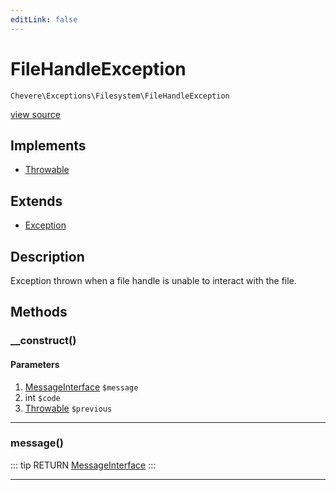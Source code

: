 ```yaml
---
editLink: false
---
```


# FileHandleException

`Chevere\Exceptions\Filesystem\FileHandleException`

[view source](https://github.com/chevere/chevere/blob/master/exceptions/Filesystem/FileHandleException.php)

## Implements

- [Throwable](https://www.php.net/manual/class.throwable)

## Extends

- [Exception](../Core/Exception.md)

## Description

Exception thrown when a file handle is unable to interact with the file.

## Methods

### __construct()

#### Parameters

1. [MessageInterface](../../Interfaces/Message/MessageInterface.md) `$message`
2. int `$code`
3. [Throwable](https://www.php.net/manual/class.throwable) `$previous`

---

### message()

::: tip RETURN
[MessageInterface](../../Interfaces/Message/MessageInterface.md)
:::

---
